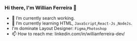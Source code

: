 ### Hi there, I'm Willian Ferreira 👋

- 🔭 I’m currently search working.
- 🌱 I’m currently learning HTML, `JavaScript`,`React-Js` ,`NodeJs`.
- I'm dominate Layout Designer: `Figma`,`Photoshop`
- 📫 How to reach me: linkedin.com/in/willianferreira-dev/
